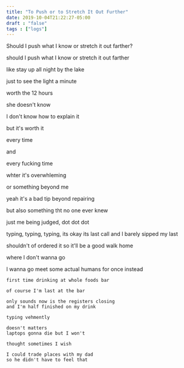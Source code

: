 ```yaml
---
title: "To Push or to Stretch It Out Further"
date: 2019-10-04T21:22:27-05:00
draft : "false"
tags : ["logs"]
---
```


Should I push what I know or stretch it out farther?

<!--more-->

should I push what I know or stretch it out farther

like stay up all night by the lake

just to see the light a minute

worth the 12 hours

she doesn't know

I don't know how to explain it

but it's worth it


every time

and

every fucking time

whter it's overwhleming

or something beyond me

yeah it's a bad tip beyond repairing

but also something tht no one ever knew

just me being judged, dot dot dot

typing, typing, typing,
its okay its last call and I barely sipped my last

shouldn't of ordered it so it'll be a good walk home

where I don't wanna go

I wanna go meet some actual
humans
for once
instead

```
first time drinking at whole foods bar

of course I'm last at the bar

only sounds now is the registers closing
and I'm half finished on my drink

typing vehmently

doesn't matters
laptops gonna die but I won't

thought sometimes I wish

I could trade places with my dad
so he didn't have to feel that

```
